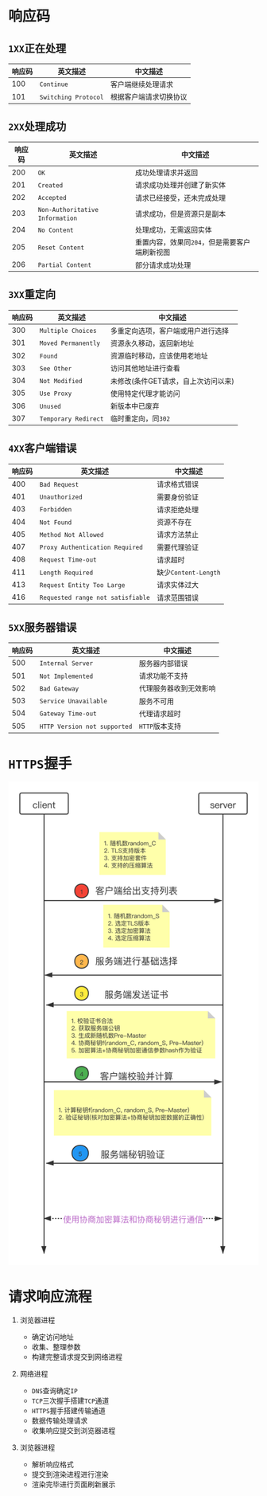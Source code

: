 # 响应码

## ``1XX``正在处理

| 响应码 | 英文描述               | 中文描述               |
| ------ | ---------------------- | ---------------------- |
| 100    | ``Continue``           | 客户端继续处理请求     |
| 101    | ``Switching Protocol`` | 根据客户端请求切换协议 |

## ``2XX``处理成功

| 响应码 | 英文描述                          | 中文描述                                        |
| ------ | --------------------------------- | ----------------------------------------------- |
| 200    | ``OK``                            | 成功处理请求并返回                              |
| 201    | ``Created``                       | 请求成功处理并创建了新实体                      |
| 202    | ``Accepted``                      | 请求已经接受，还未完成处理                      |
| 203    | ``Non-Authoritative Information`` | 请求成功，但是资源只是副本                      |
| 204    | ``No Content``                    | 处理成功，无需返回实体                          |
| 205    | ``Reset Content``                 | 重置内容，效果同``204``，但是需要客户端刷新视图 |
| 206    | ``Partial Content``               | 部分请求成功处理                                |

## ``3XX``重定向

| 响应码 | 英文描述               | 中文描述                            |
| ------ | ---------------------- | ----------------------------------- |
| 300    | ``Multiple Choices``   | 多重定向选项，客户端或用户进行选择  |
| 301    | ``Moved Permanently``  | 资源永久移动，返回新地址            |
| 302    | ``Found``              | 资源临时移动，应该使用老地址        |
| 303    | ``See Other``          | 访问其他地址进行查看                |
| 304    | ``Not Modified``       | 未修改(条件GET请求，自上次访问以来) |
| 305    | ``Use Proxy``          | 使用特定代理才能访问                |
| 306    | ``Unused``             | 新版本中已废弃                      |
| 307    | ``Temporary Redirect`` | 临时重定向，同``302``               |

## ``4XX``客户端错误

| 响应码 | 英文描述                            | 中文描述               |
| ------ | ----------------------------------- | ---------------------- |
| 400    | ``Bad Request``                     | 请求格式错误           |
| 401    | ``Unauthorized``                    | 需要身份验证           |
| 403    | ``Forbidden``                       | 请求拒绝处理           |
| 404    | ``Not Found``                       | 资源不存在             |
| 405    | ``Method Not Allowed``              | 请求方法禁止           |
| 407    | ``Proxy Authentication Required``   | 需要代理验证           |
| 408    | ``Request Time-out``                | 请求超时               |
| 411    | ``Length Required``                 | 缺少``Content-Length`` |
| 413    | ``Request Entity Too Large``        | 请求实体过大           |
| 416    | ``Requested range not satisfiable`` | 请求范围错误           |

## ``5XX``服务器错误

| 响应码 | 英文描述                       | 中文描述               |
| ------ | ------------------------------ | ---------------------- |
| 500    | ``Internal Server``            | 服务器内部错误         |
| 501    | ``Not Implemented``            | 请求功能不支持         |
| 502    | ``Bad Gateway``                | 代理服务器收到无效影响 |
| 503    | ``Service Unavailable``        | 服务不可用             |
| 504    | ``Gateway Time-out``           | 代理请求超时           |
| 505    | ``HTTP Version not supported`` | ``HTTP``版本支持       |

# ``HTTPS``握手

![https](../.imgs/https.png)

# 请求响应流程

1. 浏览器进程

	- 确定访问地址
	- 收集、整理参数
	- 构建完整请求提交到网络进程
2. 网络进程
   - ``DNS``查询确定``IP``
   - ``TCP``三次握手搭建``TCP``通道
   - ``HTTPS``握手搭建传输通道
   - 数据传输处理请求
   - 收集响应提交到浏览器进程
3. 浏览器进程
   - 解析响应格式
   - 提交到渲染进程进行渲染
   - 渲染完毕进行页面刷新展示
